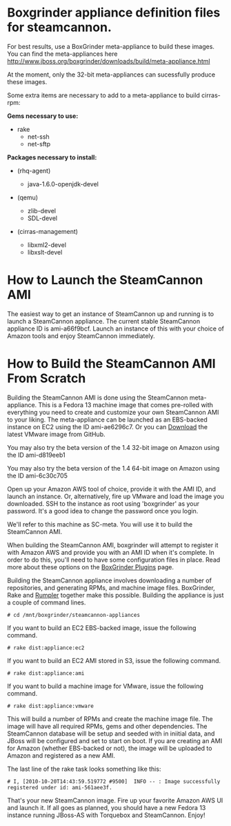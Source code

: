 # Boxgrinder appliance definition files for steamcannon. 

For best results, use a BoxGrinder meta-appliance to build these images.  You can
find the meta-appliances here http://www.jboss.org/boxgrinder/downloads/build/meta-appliance.html

At the moment, only the 32-bit meta-appliances can sucessfully produce these images.

Some extra items are necessary to add to a meta-appliance 
to build cirras-rpm:

**Gems necessary to use:**

* rake
    * net-ssh
    * net-sftp

**Packages necessary to install:**

* (rhq-agent)
    * java-1.6.0-openjdk-devel

* (qemu)
    * zlib-devel 
    * SDL-devel

* (cirras-management)
    * libxml2-devel
    * libxslt-devel

# How to Launch the SteamCannon AMI

The easiest way to get an instance of SteamCannon up and running is to launch a SteamCannon appliance.
The current stable SteamCannon appliance ID is ami-a66f9bcf. Launch an instance of this with your choice
of Amazon tools and enjoy SteamCannon immediately.

# How to Build the SteamCannon AMI From Scratch

Building the SteamCannon AMI is done using the SteamCannon meta-appliance. This is a Fedora 13 machine image
that comes pre-rolled with everything you need to create and customize your own SteamCannon AMI to your liking.
The meta-appliance can be launched as an EBS-backed instance on EC2 using the ID ami-ae6296c7.  Or you can [Download](http://github.com/steamcannon/steamcannon-appliances/downloads) the latest VMware image from GitHub.

You may also try the beta version of the 1.4 32-bit image on Amazon using the ID ami-d819eeb1

You may also try the beta version of the 1.4 64-bit image on Amazon using the ID ami-6c30c705

Open up your Amazon AWS tool of choice, provide it with the AMI ID, and launch an instance.  Or, alternatively,
fire up VMware and load the image you downloaded.  SSH to the instance as root using 'boxgrinder' as your password.
It's a good idea to change the password once you login.  

We'll refer to this machine as SC-meta.  You will use it to build the SteamCannon AMI.  

When building the SteamCannon AMI, boxgrinder will attempt to register it with Amazon AWS and provide you with an
AMI ID when it's complete.  In order to do this, you'll need to have some configuration files in place.  Read
more about these options on the [BoxGrinder Plugins](http://community.jboss.org/wiki/BoxGrinderBuildPlugins) page.

Building the SteamCannon appliance involves downloading a number of repositories, and generating RPMs, and machine image files. 
BoxGrinder, Rake and [Rumpler](http://github.com/torquebox/rumpler) together make this possible.  Building the appliance
is just a couple of command lines.

    # cd /mnt/boxgrinder/steamcannon-appliances
    
If you want to build an EC2 EBS-backed image, issue the following command.

    # rake dist:appliance:ec2
    
If you want to build an EC2 AMI stored in S3, issue the following command.

    # rake dist:appliance:ami
    
If you want to build a machine image for VMware, issue the following command.

    # rake dist:appliance:vmware
    
This will build a number of RPMs and create the machine image file. The image will have all required RPMs, gems and other
dependencies. The SteamCannon database will be setup and seeded with in iniitial data, and JBoss will be configured and set 
to start on boot.  If you are creating an AMI for Amazon (whether EBS-backed or not), the image will be uploaded to Amazon
and registered as a new AMI.

The last line of the rake task looks something like this:

    # I, [2010-10-20T14:43:59.519772 #9500]  INFO -- : Image successfully registered under id: ami-561aee3f.

That's your new SteamCannon image.  Fire up your favorite Amazon AWS UI and launch it.  If all goes as planned,
you should have a new Fedora 13 instance running JBoss-AS with Torquebox and SteamCannon.  Enjoy!
